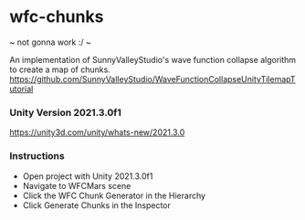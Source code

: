# wfc-chunks
~ not gonna work :/ ~

An implementation of SunnyValleyStudio's wave function collapse algorithm to create a map of chunks.
https://github.com/SunnyValleyStudio/WaveFunctionCollapseUnityTilemapTutorial


### Unity Version 2021.3.0f1
https://unity3d.com/unity/whats-new/2021.3.0


### Instructions
- Open project with Unity 2021.3.0f1
- Navigate to WFCMars scene
- Click the WFC Chunk Generator in the Hierarchy
- Click Generate Chunks in the Inspector
